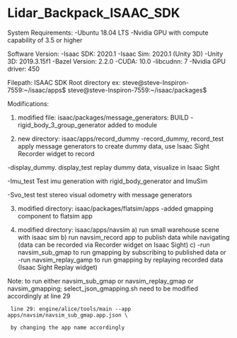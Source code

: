 # Lidar_Backpack_ISAAC_SDK

System  Requirements:
  -Ubuntu 18.04 LTS
  -Nvidia GPU with compute capability of 3.5 or higher
  
Software Version:
  -Isaac SDK: 2020.1
  -Isaac Sim: 2020.1 (Unity 3D)
  -Unity 3D: 2019.3.15f1
  -Bazel Version: 2.2.0
  -CUDA: 10.0
  -libcudnn: 7
  -Nvidia GPU driver: 450
  
  Filepath: ISAAC SDK Root directory
  ex: steve@steve-Inspiron-7559:~/isaac/apps$ 
      steve@steve-Inspiron-7559:~/isaac/packages$ 

Modifications:
1) modified file: isaac/packages/message_generators: BUILD
  -rigid_body_3_group_generator added to module

2) new directory: isaac/apps/record_dummy
  -record_dummy, record_test 
  apply message generators to create dummy data, use Isaac Sight Recorder widget to record
  
  -display_dummy. display_test
  replay dummy data, visualize in Isaac Sight
  
  -Imu_test
  Test imu generation with rigid_body_generator and ImuSim
  
  -Svo_test
  test stereo visual odometry with message generators
  
3) modified directory: isaac/packages/flatsim/apps
-added gmapping component to flatsim app

4) modified directory: isaac/apps/navsim
a) run small warehouse scene with isaac sim
b) run navsim_record app to publish data while navigating (data can be recorded via Recorder widget on Isaac Sight)
c) -run navsim_sub_gmap to run gmapping by subscribing to published data 
    or
   -run navsim_replay_gamp to run gmapping by replaying recorded data (Isaac Sight Replay widget)

Note: 
     to run either navsim_sub_gmap or navsim_replay_gmap or navsim_gmapping;
     select_json_gmapping.sh need to be modified accordingly at line 29
     
     line 29: engine/alice/tools/main --app apps/navsim/navsim_sub_gmap.app.json \
     
     by changing the app name accordingly
  
